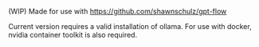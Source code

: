 (WIP) Made for use with https://github.com/shawnschulz/gpt-flow

Current version requires a valid installation of ollama. For use with docker, nvidia container toolkit is also required.
